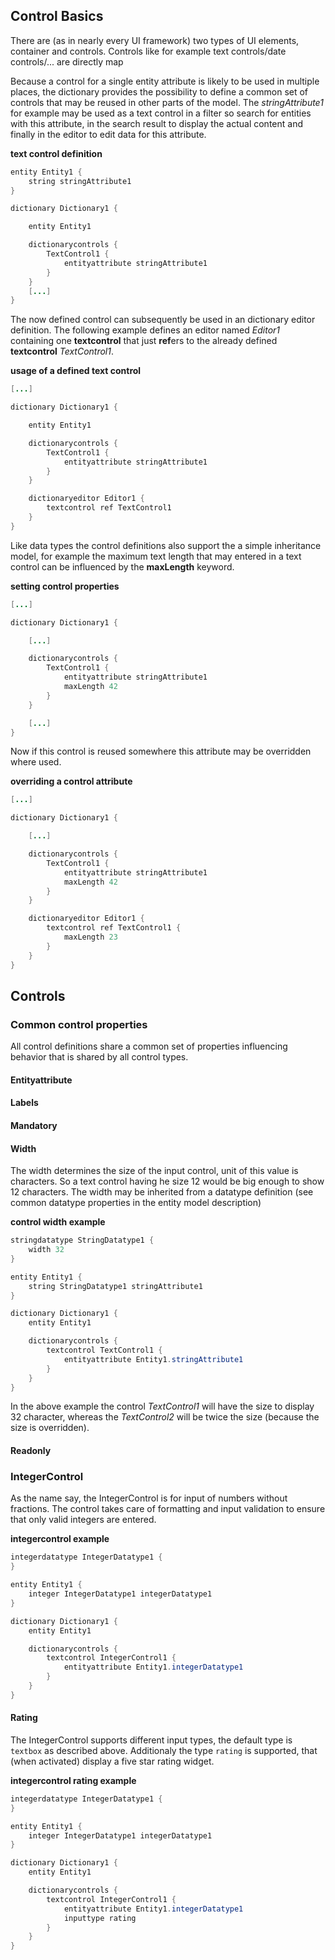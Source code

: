 ## Control Basics

There are (as in nearly every UI framework) two types of UI elements, container and controls. Controls like for example text controls/date controls/... are directly map

Because a control for a single entity attribute is likely to be used in multiple places, the dictionary provides the possibility to define a common set of controls that may be reused in other parts of the model. The *stringAttribute1* for example may be used as a text control in a filter so search for entities with this attribute, in the search result to display the actual content and finally in the editor to edit data for this attribute.

**text control definition**
```java
entity Entity1 {
    string stringAttribute1
}

dictionary Dictionary1 {

    entity Entity1

    dictionarycontrols {
        TextControl1 {
            entityattribute stringAttribute1
        }
    }
    [...]
}
```

The now defined control can subsequently be used in an dictionary editor definition. The following example defines an editor named *Editor1* containing one **textcontrol** that just **ref**ers  to the already defined **textcontrol** *TextControl1*.

**usage of a defined text control**
```java
[...]

dictionary Dictionary1 {

    entity Entity1

    dictionarycontrols {
        TextControl1 {
            entityattribute stringAttribute1
        }
    }

    dictionaryeditor Editor1 {
        textcontrol ref TextControl1
    }
}
```

Like data types the control definitions also support the a simple inheritance model, for example the maximum text length that may entered in a text control can be influenced by the **maxLength** keyword.

**setting control properties**
```java
[...]

dictionary Dictionary1 {

    [...]

    dictionarycontrols {
        TextControl1 {
            entityattribute stringAttribute1
            maxLength 42
        }
    }

    [...]
}
```

Now if this control is reused somewhere this attribute may be overridden where used.

**overriding a control attribute**
```java
[...]

dictionary Dictionary1 {

    [...]

    dictionarycontrols {
        TextControl1 {
            entityattribute stringAttribute1
            maxLength 42
        }
    }

    dictionaryeditor Editor1 {
        textcontrol ref TextControl1 {
            maxLength 23
        }
    }
}
```

## Controls

### Common control properties

All control definitions share a common set of properties influencing behavior that is shared by all control types.

#### Entityattribute
#### Labels
#### Mandatory

#### Width
The width determines the size of the input control, unit of this value is characters. So a text control having he size 12 would be big enough to show 12 characters. The width may be inherited from a datatype definition (see common datatype properties in the entity model description)

**control width example**
```java
stringdatatype StringDatatype1 {
    width 32
}

entity Entity1 {
    string StringDatatype1 stringAttribute1
}

dictionary Dictionary1 {
    entity Entity1

	dictionarycontrols {
		textcontrol TextControl1 {
			entityattribute Entity1.stringAttribute1
		}
	}
}
```

In the above example the control *TextControl1* will have the size to display 32 character, whereas the *TextControl2* will be twice the size (because the size is overridden).

#### Readonly

### IntegerControl

As the name say, the IntegerControl is for input of numbers without fractions. The control takes care of formatting and input validation to ensure that only valid integers are entered.

**integercontrol example**
```java
integerdatatype IntegerDatatype1 {
}

entity Entity1 {
    integer IntegerDatatype1 integerDatatype1
}

dictionary Dictionary1 {
    entity Entity1

	dictionarycontrols {
		textcontrol IntegerControl1 {
			entityattribute Entity1.integerDatatype1
		}
	}
}
```

#### Rating

The IntegerControl supports different input types, the default type is `textbox`  as described above.
Additionaly the type `rating` is supported, that (when activated) display a five star rating widget.

**integercontrol rating example**

```java
integerdatatype IntegerDatatype1 {
}

entity Entity1 {
    integer IntegerDatatype1 integerDatatype1
}

dictionary Dictionary1 {
    entity Entity1

	dictionarycontrols {
		textcontrol IntegerControl1 {
			entityattribute Entity1.integerDatatype1
			inputtype rating
		}
	}
}
```
